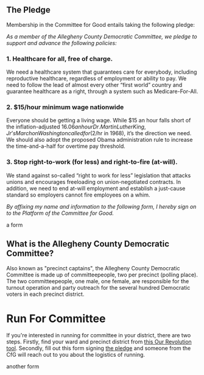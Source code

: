 ## The Pledge

Membership in the Committee for Good entails taking the following pledge: 

*As a member of the Allegheny County Democratic Committee, we pledge to support and advance the following policies:*

### 1. Healthcare for all, free of charge.

We need a healthcare system that guarantees care for everybody, including reproductive healthcare, regardless of employment or ability to pay. We need to follow the lead of almost every other “first world” country and guarantee healthcare as a right, through a system such as Medicare-For-All.

### 2. $15/hour minimum wage nationwide

Everyone should be getting a living wage. While $15 an hour falls short of the inflation-adjusted $16.06 an hour Dr. Martin Luther King, Jr’s March on Washington called for ($2/hr in 1968), it’s the direction we need. We should also adopt the proposed Obama administration rule to increase the time-and-a-half for overtime pay threshold.

### 3. Stop right-to-work (for less) and right-to-fire (at-will).

We stand against so-called “right to work for less” legislation that attacks unions and encourages freeloading on union-negotiated contracts. In addition, we need to end at-will employment and establish a just-cause standard so employers cannot fire employees on a whim.

*By affixing my name and information to the following form, I hereby sign on to the Platform of the Committee for Good.*

a form

## What is the Allegheny County Democratic Committee?

Also known as "precinct captains", the Allegheny County Democratic Committee is made up of committeepeople, two per precinct (polling place). The two committeepeople, one male, one female, are responsible for the turnout operation and party outreach for the several hundred Democratic voters in each precinct district. 

# Run For Committee

If you're interested in running for committee in your district, there are two steps. Firstly, find your ward and precinct district from [this Our Revolution tool](http://transformtheparty.com/run-your-precinct/). Secondly, fill out this form signing [the pledge](#the-pledge) and someone from the CfG will reach out to you about the logistics of running.

another form
